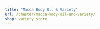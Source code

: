 ```yaml
---
title: "Macca Body Oil & Variety"
url: /chester/macca-body-oil-and-variety/
shop: variety store
---
```

